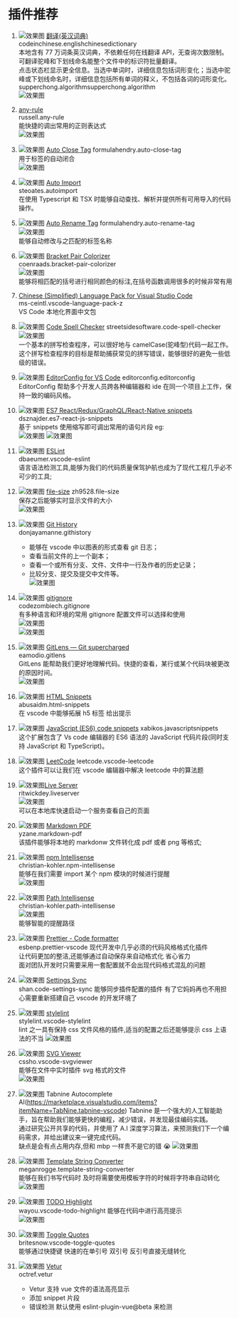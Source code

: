 # 插件推荐

1. ![效果图](https://raw.githubusercontent.com/FE-ng/picGo/main/blog/Microsoft.VisualStudio.Services.Icons.Default ':class=image30') [翻译(英汉词典)](https://marketplace.visualstudio.com/items?itemName=CodeInChinese.EnglishChineseDictionary)  
   codeinchinese.englishchinesedictionary  
   本地含有 77 万词条英汉词典，不依赖任何在线翻译 API，无查询次数限制。可翻译驼峰和下划线命名能整个文件中的标识符批量翻译。  
   点击状态栏显示更全信息。当选中单词时，详细信息包括词形变化；当选中驼峰或下划线命名时，详细信息包括所有单词的释义，不包括各词的词形变化。  
   supperchong.algorithmsupperchong.algorithm  
   ![效果图](https://raw.githubusercontent.com/FE-ng/picGo/main/blog/20210518143235.png ':class=image800')
2. [any-rule](https://marketplace.visualstudio.com/items?itemName=russell.any-rule)  
   russell.any-rule  
   能快捷的调出常用的正则表达式  
   ![效果图](https://raw.githubusercontent.com/FE-ng/picGo/main/blog/16f8e01a684a0a18)
3. ![效果图](https://raw.githubusercontent.com/FE-ng/picGo/main/blog/8ae42633-a01e-460c-9ecd-df83ac13d360.png ':class=image60') [Auto Close Tag](https://marketplace.visualstudio.com/items?itemName=formulahendry.auto-close-tag)
   formulahendry.auto-close-tag  
   用于标签的自动闭合  
   ![效果图](https://raw.githubusercontent.com/FE-ng/picGo/main/blog/usage.gif ':class=image800')

4. ![效果图](https://raw.githubusercontent.com/FE-ng/picGo/main/blog/56873c37-18fe-4d4a-b3e4-d482c19aa0d1.png ':class=image30') [Auto Import](https://marketplace.visualstudio.com/items?itemName=steoates.autoimport)  
   steoates.autoimport  
   在使用 Typescript 和 TSX 时能够自动查找、解析并提供所有可用导入的代码操作。
5. ![效果图](https://raw.githubusercontent.com/FE-ng/picGo/main/blog/20210518144626.png ':class=image30') [Auto Rename Tag](https://marketplace.visualstudio.com/items?itemName=formulahendry.auto-rename-tag)
   formulahendry.auto-rename-tag  
   ![效果图](https://raw.githubusercontent.com/FE-ng/picGo/main/blog/20210518144653.png ':class=image800')  
   能够自动修改与之匹配的标签名称
6. ![效果图](https://raw.githubusercontent.com/FE-ng/picGo/main/blog/20210518144808.png ':class=image30') [Bracket Pair Colorizer](https://marketplace.visualstudio.com/items?itemName=CoenraadS.bracket-pair-colorizer)  
   coenraads.bracket-pair-colorizer  
   ![效果图](https://raw.githubusercontent.com/FE-ng/picGo/main/blog/20210518144924.png ':class=image400')  
   能够将相匹配的括号进行相同颜色的标注,在括号函数调用很多的时候非常有用
7. [Chinese (Simplified) Language Pack for Visual Studio Code](https://marketplace.visualstudio.com/items?itemName=MS-CEINTL.vscode-language-pack-zh-hans)  
   ms-ceintl.vscode-language-pack-z  
   VS Code 本地化界面中文包
8. ![效果图](https://raw.githubusercontent.com/FE-ng/picGo/main/blog/20210518145422.png ':class=image30') [Code Spell Checker](https://marketplace.visualstudio.com/items?itemName=streetsidesoftware.code-spell-checker)
   streetsidesoftware.code-spell-checker  
   ![效果图](https://raw.githubusercontent.com/FE-ng/picGo/main/blog/20210518145940.png ':class=image800')  
   一个基本的拼写检查程序，可以很好地与 camelCase(驼峰型)代码一起工作。  
   这个拼写检查程序的目标是帮助捕获常见的拼写错误，能够很好的避免一些低级的错误。
9. ![效果图](https://raw.githubusercontent.com/FE-ng/picGo/main/blog/20210518193159.png ':class=image30') [EditorConfig for VS Code](https://editorconfig.org/)
   editorconfig.editorconfig  
   EditorConfig 帮助多个开发人员跨各种编辑器和 ide 在同一个项目上工作，保持一致的编码风格。
10. ![效果图](https://raw.githubusercontent.com/FE-ng/picGo/main/blog/20210519111210.png ':class=image30') [ES7 React/Redux/GraphQL/React-Native snippets](https://marketplace.visualstudio.com/items?itemName=dsznajder.es7-react-js-snippets)  
    dsznajder.es7-react-js-snippets  
     基于 snippets 使用缩写即可调出常用的语句片段 eg:  
     ![效果图](https://raw.githubusercontent.com/FE-ng/picGo/main/blog/20210519113321.png ':class=image800')
    ![效果图](https://raw.githubusercontent.com/FE-ng/picGo/main/blog/20210519113342.png ':class=image400')
11. ![效果图](https://raw.githubusercontent.com/FE-ng/picGo/main/blog/20210519113638.png ':class=image30') [ESLint](https://marketplace.visualstudio.com/items?itemName=dbaeumer.vscode-eslint)  
    dbaeumer.vscode-eslint  
    语言语法检测工具,能够为我们的代码质量保驾护航也成为了现代工程几乎必不可少的工具;
12. ![效果图](https://raw.githubusercontent.com/FE-ng/picGo/main/blog/20210519113933.png ':class=image30') [file-size](https://marketplace.visualstudio.com/items?itemName=zh9528.file-size)
    zh9528.file-size  
    保存之后能够实时显示文件的大小  
    ![效果图](https://raw.githubusercontent.com/FE-ng/picGo/main/blog/20210519114038.png ':class=image800')
13. ![效果图](https://raw.githubusercontent.com/FE-ng/picGo/main/blog/20210519134016.png ':class=image30') [Git History](https://marketplace.visualstudio.com/items?itemName=donjayamanne.githistory)  
     donjayamanne.githistory
    - 能够在 vscode 中以图表的形式查看 git 日志；
    - 查看当前文件的上一个副本；
    - 查看一个或所有分支、文件、文件中一行及作者的历史记录；
    - 比较分支、提交及提交中文件等。  
      ![效果图](https://raw.githubusercontent.com/FE-ng/picGo/main/blog/gitLogv3.gif ':class=image800')
14. ![效果图](https://raw.githubusercontent.com/FE-ng/picGo/main/blog/20210519142348.png ':class=image30') [gitignore](https://marketplace.visualstudio.com/items?itemName=codezombiech.gitignore)  
     codezombiech.gitignore  
    有多种语言和环境的常用 gitignore 配置文件可以选择和使用  
    ![效果图](https://raw.githubusercontent.com/FE-ng/picGo/main/blog/20210519142706.png ':class=image400')  
    ![效果图](https://raw.githubusercontent.com/FE-ng/picGo/main/blog/20210519142632.png ':class=image400')
15. ![效果图](https://raw.githubusercontent.com/FE-ng/picGo/main/blog/20210519143042.png ':class=image30') [GitLens — Git supercharged](https://marketplace.visualstudio.com/items?itemName=eamodio.gitlens)  
     eamodio.gitlens  
     GitLens 能帮助我们更好地理解代码。快捷的查看，某行或某个代码块被更改的原因时间。  
    ![效果图](https://raw.githubusercontent.com/FE-ng/picGo/main/blog/revision-navigation.gif ':class=image800')
16. ![效果图](https://raw.githubusercontent.com/FE-ng/picGo/main/blog/20210519143504.png ':class=image30') [HTML Snippets](https://marketplace.visualstudio.com/items?itemName=abusaidm.html-snippets)  
     abusaidm.html-snippets  
     在 vscode 中能够拓展 h5 标签 给出提示
17. ![效果图](https://raw.githubusercontent.com/FE-ng/picGo/main/blog/20210519144615.png ':class=image30') [JavaScript (ES6) code snippets](https://marketplace.visualstudio.com/items?itemName=xabikos.JavaScriptSnippets)
    xabikos.javascriptsnippets  
    这个扩展包含了 Vs code 编辑器的 ES6 语法的 JavaScript 代码片段(同时支持 JavaScript 和 TypeScript)。
18. ![效果图](https://raw.githubusercontent.com/FE-ng/picGo/main/blog/20210519144828.png ':class=image30') [LeetCode](https://marketplace.visualstudio.com/items?itemName=LeetCode.vscode-leetcode)
    leetcode.vscode-leetcode  
    这个插件可以让我们在 vscode 编辑器中解决 leetcode 中的算法题
19. ![效果图](https://raw.githubusercontent.com/FE-ng/picGo/main/blog/20210519145046.png ':class=image30')[Live Server](https://marketplace.visualstudio.com/items?itemName=ritwickdey.LiveServer)  
    ritwickdey.liveserver  
    ![效果图](https://raw.githubusercontent.com/FE-ng/picGo/main/blog/vscode-live-server-animated-demo.gif ':class=image800')  
    可以在本地库快速启动一个服务查看自己的页面
20. ![效果图](https://raw.githubusercontent.com/FE-ng/picGo/main/blog/20210520163845.png ':class=image30') [Markdown PDF](https://marketplace.visualstudio.com/items?itemName=yzane.markdown-pdf)  
    yzane.markdown-pdf  
    该插件能够将本地的 markdonw 文件转化成 pdf 或者 png 等格式;
21. ![效果图](https://raw.githubusercontent.com/FE-ng/picGo/main/blog/20210520164121.png ':class=image30') [npm Intellisense](https://marketplace.visualstudio.com/items?itemName=christian-kohler.npm-intellisense)  
    christian-kohler.npm-intellisense  
    能够在我们需要 import 某个 npm 模块的时候进行提醒  
    ![效果图](https://raw.githubusercontent.com/FE-ng/picGo/main/blog/auto_complete.gif ':class=image800')
22. ![效果图](https://raw.githubusercontent.com/FE-ng/picGo/main/blog/20210520164802.png ':class=image30') [Path Intellisense](https://marketplace.visualstudio.com/items?itemName=christian-kohler.path-intellisense)  
    christian-kohler.path-intellisense  
    ![效果图](https://raw.githubusercontent.com/FE-ng/picGo/main/blog/iaHeUiDeTUZuo.gif ':class=image800')  
    能够智能的提醒路径
23. ![效果图](https://raw.githubusercontent.com/FE-ng/picGo/main/blog/20210520165152.png ':class=image30') [Prettier - Code formatter](https://marketplace.visualstudio.com/items?itemName=esbenp.prettier-vscode)  
     esbenp.prettier-vscode
    现代开发中几乎必须的代码风格格式化插件  
    让代码更加的整洁,还能够通过自动保存来自动格式化 省心省力  
    面对团队开发时只需要采用一套配置就不会出现代码格式混乱的问题
24. ![效果图](https://raw.githubusercontent.com/FE-ng/picGo/main/blog/20210520165716.png ':class=image30') [Settings Sync](https://marketplace.visualstudio.com/items?itemName=Shan.code-settings-sync)  
     shan.code-settings-sync
    能够同步插件配置的插件 有了它妈妈再也不用担心需要重新搭建自己 vscode 的开发环境了
25. ![效果图](https://raw.githubusercontent.com/FE-ng/picGo/main/blog/20210520165852.png ':class=image30') [stylelint](https://marketplace.visualstudio.com/items?itemName=stylelint.vscode-stylelint)  
     stylelint.vscode-stylelint  
    lint 之一具有保持 css 文件风格的插件,适当的配置之后还能够提示 css 上语法的不当
    ![效果图](https://raw.githubusercontent.com/FE-ng/picGo/main/blog/20210520165945.png ':class=image800')
26. ![效果图](https://raw.githubusercontent.com/FE-ng/picGo/main/blog/20210520170117.png ':class=image30') [SVG Viewer](https://marketplace.visualstudio.com/items?itemName=cssho.vscode-svgviewer)  
    cssho.vscode-svgviewer  
    能够在文件中实时插件 svg 格式的文件  
    ![效果图](https://raw.githubusercontent.com/FE-ng/picGo/main/blog/from_context.gif ':class=image800')
27. ![效果图](https://raw.githubusercontent.com/FE-ng/picGo/main/blog/20210520170335.png ':class=image30') Tabnine Autocomplete AI(https://marketplace.visualstudio.com/items?itemName=TabNine.tabnine-vscode)
    Tabnine 是一个强大的人工智能助手，旨在帮助我们能够更快的编程，减少错误，并发现最佳编码实践。  
    通过研究公开共享的代码，并使用了 A.I 深度学习算法，来预测我们下一个编码需求，并给出建议来一键完成代码。  
    缺点是会有点占用内存,但和 mbp 一样贵不是它的错 😭
    ![效果图](https://raw.githubusercontent.com/FE-ng/picGo/main/blog/with-and-without-tabnine-java.gif ':class=image800')
28. ![效果图](https://raw.githubusercontent.com/FE-ng/picGo/main/blog/20210520171001.png ':class=image30') [Template String Converter](https://marketplace.visualstudio.com/items?itemName=meganrogge.template-string-converter)  
    meganrogge.template-string-converter  
    能够在我们书写代码时 及时将需要使用模板字符的时候将字符串自动转化  
    ![效果图](https://raw.githubusercontent.com/FE-ng/picGo/main/blog/demo.gif ':class=image800')
29. ![效果图](https://raw.githubusercontent.com/FE-ng/picGo/main/blog/20210520171224.png ':class=image30') [TODO Highlight](https://marketplace.visualstudio.com/items?itemName=wayou.vscode-todo-highlight)  
     wayou.vscode-todo-highlight
    能够在代码中进行高亮提示  
    ![效果图](https://raw.githubusercontent.com/FE-ng/picGo/main/blog/20210520171236.png ':class=image800')
30. ![效果图](https://raw.githubusercontent.com/FE-ng/picGo/main/blog/20210520171441.png ':class=image30') [Toggle Quotes](https://marketplace.visualstudio.com/items?itemName=BriteSnow.vscode-toggle-quotes)  
    britesnow.vscode-toggle-quotes  
    能够通过快捷键 快速的在单引号 双引号 反引号直接无缝转化
31. ![效果图](https://raw.githubusercontent.com/FE-ng/picGo/main/blog/20210520173919.png ':class=image30') [Vetur](https://marketplace.visualstudio.com/items?itemName=octref.vetur)  
    octref.vetur
    - Vetur 支持 vue 文件的语法高亮显示
    - 添加 snippet 片段
    - 错误检测 默认使用 eslint-plugin-vue@beta 来检测 <template>模块
    - 定义格式
32. ![效果图](https://raw.githubusercontent.com/FE-ng/picGo/main/blog/20210521113937.png ':class=image30') [vscode-icons](https://marketplace.visualstudio.com/items?itemName=vscode-icons-team.vscode-icons)
    vscode-icons-team.vscode-icons  
    能够为创建的文件夹及文件添加相应的 icon,让 vscode 不再单调  
    ![效果图](https://raw.githubusercontent.com/FE-ng/picGo/main/blog/screenshot.gif ':class=image800')
33. ![效果图](https://raw.githubusercontent.com/FE-ng/picGo/main/blog/20210521114325.png ':class=image30') [vscode-styled-components](https://marketplace.visualstudio.com/items?itemName=jpoissonnier.vscode-styled-components)
    jpoissonnier.vscode-styled-components  
    该插件能够给使用了 styled-components 的部分进行有色展示 顺眼罢了
    ![效果图](<https://raw.githubusercontent.com/FE-ng/picGo/main/blog/demo%20(1).gif> ':class=image800')
34. ![效果图](https://raw.githubusercontent.com/FE-ng/picGo/main/blog/20210521114613.png ':class=image30') [CodeStream: GitHub, GitLab, Bitbucket PRs and Code Review](https://marketplace.visualstudio.com/items?itemName=CodeStream.codestream)
    codestream.codestream
    CodeStream 是一个开发者协作平台，通过将基本的开发协作工具集成到 VS Code 中。  
    让使用者团队能够无缝衔接进行 review 和讨论;  
    未提供中文界面以及损耗的内容较多是一大痛点特别对于 8G 的内存而言  
    ![效果图](https://raw.githubusercontent.com/FE-ng/picGo/main/blog/PullRequest-VSC.gif ':class=image800')
35. ![效果图](https://raw.githubusercontent.com/FE-ng/picGo/main/blog/20210521150740.png ':class=image30') [koroFileHeader](https://marketplace.visualstudio.com/items?itemName=OBKoro1.korofileheader)  
     obkoro1.korofileheader
    - 可拓展性强
    - 头部添加注释: ctrl+cmd+i
    - 在光标处添加函数注释: ctrl+cmd+t
    - 支持一键添加佛祖保佑永无 BUG、神兽护体等注释图案(哎 就是玩) ctrl+cmd+j  
      ![效果图](https://raw.githubusercontent.com/FE-ng/picGo/main/blog/example.gif ':class=image800')
